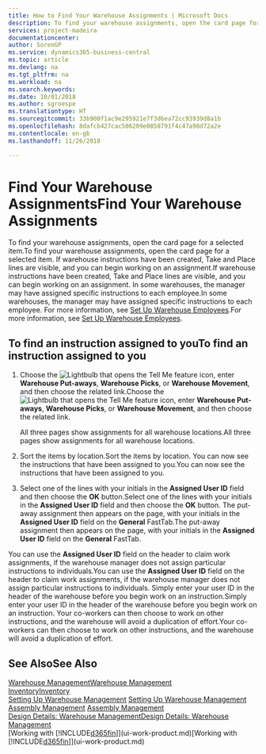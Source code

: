 ```yaml
---
title: How to Find Your Warehouse Assignments | Microsoft Docs
description: To find your warehouse assignments, open the card page for a selected item. If warehouse instructions have been created, Take and Place lines are visible, and you can begin working on an assignment. In some warehouses, the manager may have assigned specific instructions to each employee.
services: project-madeira
documentationcenter: 
author: SorenGP
ms.service: dynamics365-business-central
ms.topic: article
ms.devlang: na
ms.tgt_pltfrm: na
ms.workload: na
ms.search.keywords: 
ms.date: 10/01/2018
ms.author: sgroespe
ms.translationtype: HT
ms.sourcegitcommit: 33b900f1ac9e295921e7f3d6ea72cc93939d8a1b
ms.openlocfilehash: 8dafcb427cac506209e0858791f4c47a98d72a2e
ms.contentlocale: en-gb
ms.lasthandoff: 11/26/2018

---
```

# <a name="find-your-warehouse-assignments"></a><span data-ttu-id="e4681-105">Find Your Warehouse Assignments</span><span class="sxs-lookup"><span data-stu-id="e4681-105">Find Your Warehouse Assignments</span></span>
<span data-ttu-id="e4681-106">To find your warehouse assignments, open the card page for a selected item.</span><span class="sxs-lookup"><span data-stu-id="e4681-106">To find your warehouse assignments, open the card page for a selected item.</span></span> <span data-ttu-id="e4681-107">If warehouse instructions have been created, Take and Place lines are visible, and you can begin working on an assignment.</span><span class="sxs-lookup"><span data-stu-id="e4681-107">If warehouse instructions have been created, Take and Place lines are visible, and you can begin working on an assignment.</span></span> <span data-ttu-id="e4681-108">In some warehouses, the manager may have assigned specific instructions to each employee.</span><span class="sxs-lookup"><span data-stu-id="e4681-108">In some warehouses, the manager may have assigned specific instructions to each employee.</span></span> <span data-ttu-id="e4681-109">For more information, see [Set Up Warehouse Employees](warehouse-how-to-set-up-warehouse-employees.md).</span><span class="sxs-lookup"><span data-stu-id="e4681-109">For more information, see [Set Up Warehouse Employees](warehouse-how-to-set-up-warehouse-employees.md).</span></span>

## <a name="to-find-an-instruction-assigned-to-you"></a><span data-ttu-id="e4681-110">To find an instruction assigned to you</span><span class="sxs-lookup"><span data-stu-id="e4681-110">To find an instruction assigned to you</span></span>  
1.  <span data-ttu-id="e4681-111">Choose the ![Lightbulb that opens the Tell Me feature](media/ui-search/search_small.png "Tell me what you want to do") icon, enter **Warehouse Put-aways**, **Warehouse Picks**, or **Warehouse Movement**, and then choose the related link.</span><span class="sxs-lookup"><span data-stu-id="e4681-111">Choose the ![Lightbulb that opens the Tell Me feature](media/ui-search/search_small.png "Tell me what you want to do") icon, enter **Warehouse Put-aways**, **Warehouse Picks**, or **Warehouse Movement**, and then choose the related link.</span></span>

    <span data-ttu-id="e4681-112">All three pages show assignments for all warehouse locations.</span><span class="sxs-lookup"><span data-stu-id="e4681-112">All three pages show assignments for all warehouse locations.</span></span>  

2. <span data-ttu-id="e4681-113">Sort the items by location.</span><span class="sxs-lookup"><span data-stu-id="e4681-113">Sort the items by location.</span></span> <span data-ttu-id="e4681-114">You can now see the instructions that have been assigned to you.</span><span class="sxs-lookup"><span data-stu-id="e4681-114">You can now see the instructions that have been assigned to you.</span></span>  
3. <span data-ttu-id="e4681-115">Select one of the lines with your initials in the **Assigned User ID** field and then choose the **OK** button.</span><span class="sxs-lookup"><span data-stu-id="e4681-115">Select one of the lines with your initials in the **Assigned User ID** field and then choose the **OK** button.</span></span> <span data-ttu-id="e4681-116">The put-away assignment then appears on the page, with your initials in the **Assigned User ID** field on the **General** FastTab.</span><span class="sxs-lookup"><span data-stu-id="e4681-116">The put-away assignment then appears on the page, with your initials in the **Assigned User ID** field on the **General** FastTab.</span></span>  

<span data-ttu-id="e4681-117">You can use the **Assigned User ID** field on the header to claim work assignments, if the warehouse manager does not assign particular instructions to individuals.</span><span class="sxs-lookup"><span data-stu-id="e4681-117">You can use the **Assigned User ID** field on the header to claim work assignments, if the warehouse manager does not assign particular instructions to individuals.</span></span> <span data-ttu-id="e4681-118">Simply enter your user ID in the header of the warehouse before you begin work on an instruction.</span><span class="sxs-lookup"><span data-stu-id="e4681-118">Simply enter your user ID in the header of the warehouse before you begin work on an instruction.</span></span> <span data-ttu-id="e4681-119">Your co-workers can then choose to work on other instructions, and the warehouse will avoid a duplication of effort.</span><span class="sxs-lookup"><span data-stu-id="e4681-119">Your co-workers can then choose to work on other instructions, and the warehouse will avoid a duplication of effort.</span></span>  

## <a name="see-also"></a><span data-ttu-id="e4681-120">See Also</span><span class="sxs-lookup"><span data-stu-id="e4681-120">See Also</span></span>  
[<span data-ttu-id="e4681-121">Warehouse Management</span><span class="sxs-lookup"><span data-stu-id="e4681-121">Warehouse Management</span></span>](warehouse-manage-warehouse.md)  
[<span data-ttu-id="e4681-122">Inventory</span><span class="sxs-lookup"><span data-stu-id="e4681-122">Inventory</span></span>](inventory-manage-inventory.md)  
<span data-ttu-id="e4681-123">[Setting Up Warehouse Management](warehouse-setup-warehouse.md)   </span><span class="sxs-lookup"><span data-stu-id="e4681-123">[Setting Up Warehouse Management](warehouse-setup-warehouse.md)   </span></span>  
<span data-ttu-id="e4681-124">[Assembly Management](assembly-assemble-items.md)  </span><span class="sxs-lookup"><span data-stu-id="e4681-124">[Assembly Management](assembly-assemble-items.md)  </span></span>  
[<span data-ttu-id="e4681-125">Design Details: Warehouse Management</span><span class="sxs-lookup"><span data-stu-id="e4681-125">Design Details: Warehouse Management</span></span>](design-details-warehouse-management.md)  
<span data-ttu-id="e4681-126">[Working with [!INCLUDE[d365fin](includes/d365fin_md.md)]](ui-work-product.md)</span><span class="sxs-lookup"><span data-stu-id="e4681-126">[Working with [!INCLUDE[d365fin](includes/d365fin_md.md)]](ui-work-product.md)</span></span> 

